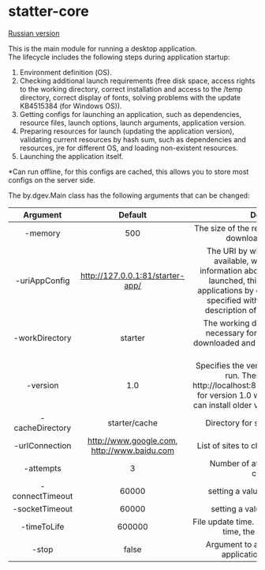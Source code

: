 # statter-core

[Russian version](https://github.com/gdevby/desktop-starter-launch-update-bootstrap/blob/master/starter-core/README_RU.md)<br>

This is the main module for running a desktop application. <br>
The lifecycle includes the following steps during application startup:
<ol>
<li>Environment definition (ОS).</li>
<li>Checking additional launch requirements (free disk space, access rights to the working directory, correct installation and access to the /temp directory, correct display of fonts, solving problems with the update KB4515384 (for Windows OS)).</li>
<li>Getting configs for launching an application, such as dependencies, resource files, launch options, launch arguments, application version.</li>
<li>Preparing resources for launch (updating the application version), validating current resources by hash sum, such as dependencies and resources, jre for different OS, and loading non-existent resources.</li>
<li>Launching the application itself.</li>
</ol>

*Can run offline, for this configs are cached, this allows you to store most configs on the server side.<br>

The by.dgev.Main class has the following arguments that can be changed:<br>

| Argument | Default | Description |
| :------: | :-----: | :---------: |
| -memory| 500 | The size of the required free disk space to download the application |  
| -uriAppConfig| http://127.0.0.1:81/starter-app/ | The URI by which appConfig.json is available, which contains all the information about the application being launched, this config is used by all applications by default. The URI must be specified without a version, see the description of the version parameter|  
| -workDirectory| starter  |The working directory where the files necessary for the application will be downloaded and where the application will run |  
| -version| 1.0 | Specifies the version of the application to run. Therefore, the config http://localhost:81/app/1.0/appConfig.json for version 1.0 will be used. This way we can install older versions of the application | 
|-cacheDirectory| starter/cache  | Directory for storing cached configs |  
|-urlConnection| http://www.google.com, http://www.baidu.com | List of sites to check Internet connection |
|-attempts| 3 | Number of attempts to restore the connection|
|-connectTimeout| 60000  |setting a value setConnectTimeout|
|-socketTimeout| 60000  |setting a value setSocketTimeout|
|-timeToLife| 600000 | File update time. After the expiration of this time, the file is not relevant|
|-stop|false| Argument to automatically close the application after installation|